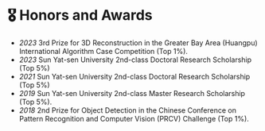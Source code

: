 # 🎖 Honors and Awards
- *2023* 3rd Prize for 3D Reconstruction in the Greater Bay Area (Huangpu) International Algorithm Case Competition (Top 1%).
- *2023* Sun Yat-sen University 2nd-class Doctoral Research Scholarship (Top 5%)
- *2021* Sun Yat-sen University 2nd-class Doctoral Research Scholarship (Top 5%)
- *2019* Sun Yat-sen University 2nd-class Master Research Scholarship (Top 5%).
- *2018* 2nd Prize for Object Detection in the Chinese Conference on Pattern Recognition and Computer Vision (PRCV) Challenge (Top 1%).